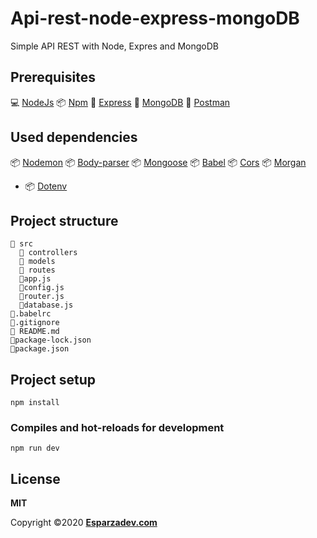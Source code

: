 # Api-rest-node-express-mongoDB
Simple API REST with Node, Expres and MongoDB

## Prerequisites
  💻 [NodeJs](https://nodejs.org/es/)
  📦 [Npm](https://www.npmjs.com/)
  🚀 [Express](https://expressjs.com/)
  💾 [MongoDB](https://www.mongodb.com/)
  📮 [Postman](https://www.postman.com/) 

## Used dependencies
  📦 [Nodemon](https://www.npmjs.com/package/nodemon)
  📦 [Body-parser](https://www.npmjs.com/package/body-parser)
  📦 [Mongoose](https://mongoosejs.com/)
  📦 [Babel](https://babeljs.io/)
  📦 [Cors](https://www.npmjs.com/package/cors)
  📦 [Morgan](https://www.npmjs.com/package/morgan)
- 📦 [Dotenv](https://www.npmjs.com/package/dotenv)

## Project structure
```
📁 src
  📁 controllers 	
  📁 models 	
  📁 routes 	
  📝app.js 	
  📝config.js 
  📝router.js
  📝database.js
📝.babelrc 	
📝.gitignore 	
📘 README.md 	
📝package-lock.json 
📝package.json    
```
## Project setup
```
npm install
```


### Compiles and hot-reloads for development
```
npm run dev
```

## License

**MIT**

Copyright ©2020 **[Esparzadev.com](esparzadev.com)**